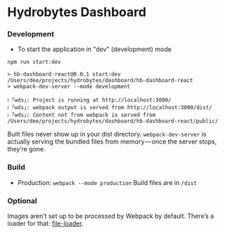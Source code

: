 # Hydrobytes Dashboard

### Development
- To start the application in "dev" (development) mode

```
npm run start:dev

> hb-dashboard-react@0.0.1 start:dev /Users/dee/projects/hydrobytes/dashboard/hb-dashboard-react
> webpack-dev-server --mode development

ℹ ｢wds｣: Project is running at http://localhost:3000/
ℹ ｢wds｣: webpack output is served from http://localhost:3000/dist/
ℹ ｢wds｣: Content not from webpack is served from /Users/dee/projects/hydrobytes/dashboard/hb-dashboard-react/public/
```

Built files never show up in your dist directory. `webpack-dev-server` is actually serving the bundled files from 
memory — once the server stops, they’re gone.

### Build

- Production: `webpack --mode production`
Build files are in `/dist`

### Optional

Images aren’t set up to be processed by Webpack by default. There’s a loader for that:
[file-loader](https://webpack.js.org/loaders/file-loader/).
